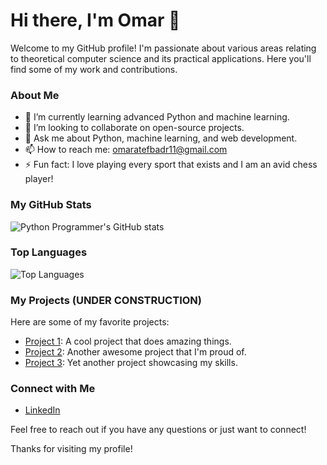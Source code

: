# Hi there, I'm Omar 👋

Welcome to my GitHub profile! I'm passionate about various areas relating to theoretical computer science and its practical applications. Here you'll find some of my work and contributions.

### About Me

- 🌱 I’m currently learning advanced Python and machine learning.
- 👯 I’m looking to collaborate on open-source projects.
- 💬 Ask me about Python, machine learning, and web development.
- 📫 How to reach me: [omaratefbadr11@gmail.com](mailto:omaratefbadr11@gmail.com)
- ⚡ Fun fact: I love playing every sport that exists and I am an avid chess player!

### My GitHub Stats

![Python Programmer's GitHub stats](https://github-readme-stats.vercel.app/api?username=python-programmer-qt&show_icons=true&theme=radical)

### Top Languages

![Top Languages](https://github-readme-stats.vercel.app/api/top-langs/?username=python-programmer-qt&layout=compact&theme=radical)

### My Projects (UNDER CONSTRUCTION)

Here are some of my favorite projects:

- [Project 1](https://github.com/python-programmer-qt/project1): A cool project that does amazing things.
- [Project 2](https://github.com/python-programmer-qt/project2): Another awesome project that I'm proud of.
- [Project 3](https://github.com/python-programmer-qt/project3): Yet another project showcasing my skills.

### Connect with Me

- [LinkedIn](https://www.linkedin.com/in/omar-atef-badr)

Feel free to reach out if you have any questions or just want to connect!

Thanks for visiting my profile!
<!---
python-programmer-qt/python-programmer-qt is a ✨ special ✨ repository because its `README.md` (this file) appears on your GitHub profile.
You can click the Preview link to take a look at your changes.
--->

